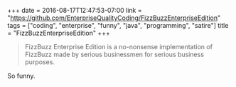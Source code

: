 +++
date = 2016-08-17T12:47:53-07:00
link = "https://github.com/EnterpriseQualityCoding/FizzBuzzEnterpriseEdition"
tags = ["coding", "enterprise", "funny", "java", "programming", "satire"]
title = "FizzBuzzEnterpriseEdition"
+++

>FizzBuzz Enterprise Edition is a no-nonsense implementation of FizzBuzz made by serious businessmen for serious business purposes.

So funny.
